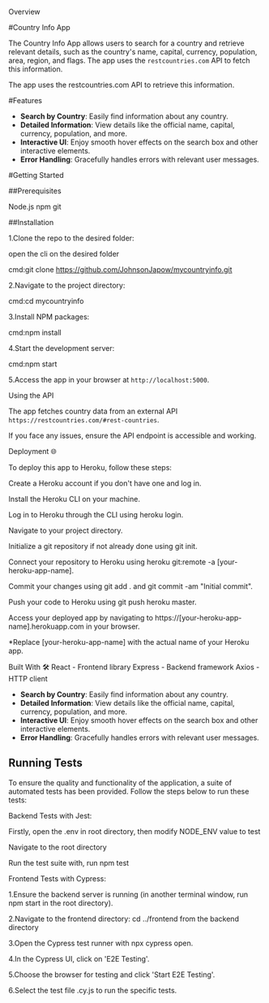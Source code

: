 Overview

#Country Info App

The Country Info App allows users to search for a country and retrieve relevant details, such as the country's name, capital, currency, population, area, region, and flags. The app uses the `restcountries.com` API to fetch this information.

The app uses the restcountries.com API to retrieve this information.

#Features

- **Search by Country**: Easily find information about any country.
- **Detailed Information**: View details like the official name, capital, currency, population, and more.
- **Interactive UI**: Enjoy smooth hover effects on the search box and other interactive elements.
- **Error Handling**: Gracefully handles errors with relevant user messages.

#Getting Started

##Prerequisites

Node.js
npm
git

##Installation

1.Clone the repo to the desired folder:

open the cli on the desired folder

cmd:git clone https://github.com/JohnsonJapow/mycountryinfo.git

2.Navigate to the project directory:

cmd:cd mycountryinfo

3.Install NPM packages:

cmd:npm install

4.Start the development server:

cmd:npm start

5.Access the app in your browser at `http://localhost:5000`.

Using the API

The app fetches country data from an external API `https://restcountries.com/#rest-countries`. 

If you face any issues, ensure the API endpoint is accessible and working.

Deployment 🌐

To deploy this app to Heroku, follow these steps:

Create a Heroku account if you don't have one and log in.

Install the Heroku CLI on your machine.

Log in to Heroku through the CLI using heroku login.

Navigate to your project directory.

Initialize a git repository if not already done using git init.

Connect your repository to Heroku using heroku git:remote -a [your-heroku-app-name].

Commit your changes using git add . and git commit -am "Initial commit".

Push your code to Heroku using git push heroku master.

Access your deployed app by navigating to https://[your-heroku-app-name].herokuapp.com in your browser.

*Replace [your-heroku-app-name] with the actual name of your Heroku app.

Built With 🛠️
React - Frontend library
Express - Backend framework
Axios - HTTP client

- **Search by Country**: Easily find information about any country.
- **Detailed Information**: View details like the official name, capital, currency, population, and more.
- **Interactive UI**: Enjoy smooth hover effects on the search box and other interactive elements.
- **Error Handling**: Gracefully handles errors with relevant user messages.

## Running Tests

To ensure the quality and functionality of the application, a suite of automated tests has been provided. Follow the steps below to run these tests:

Backend Tests with Jest:

Firstly, open the .env in root directory, then modify NODE_ENV value to test

Navigate to the root directory

Run the test suite with, run npm test


Frontend Tests with Cypress:

1.Ensure the backend server is running (in another terminal window, run npm start in the root directory).

2.Navigate to the frontend directory: cd ../frontend from the backend directory

3.Open the Cypress test runner with npx cypress open.

4.In the Cypress UI, click on 'E2E Testing'.

5.Choose the browser for testing and click 'Start E2E Testing'.

6.Select the test file .cy.js to run the specific tests.
